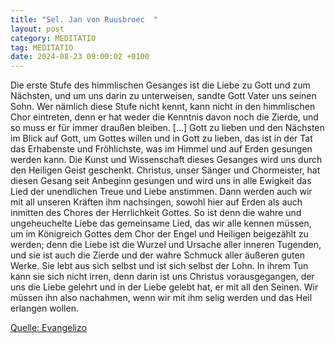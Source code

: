```yaml
---
title: "Sel. Jan von Ruusbroec  "
layout: post
category: MEDITATIO
tag: MEDITATIO
date: 2024-08-23 09:00:02 +0100
---
```

Die erste Stufe des himmlischen Gesanges ist die Liebe zu Gott und zum Nächsten, und um uns darin zu unterweisen, sandte Gott Vater uns seinen Sohn. Wer nämlich diese Stufe nicht kennt, kann nicht in den himmlischen Chor eintreten, denn er hat weder die Kenntnis davon noch die Zierde, und so muss er für immer draußen bleiben.<!--more--> […]
Gott zu lieben und den Nächsten im Blick auf Gott, um Gottes willen und in Gott zu lieben, das ist in der Tat das Erhabenste und Fröhlichste, was im Himmel und auf Erden gesungen werden kann. Die Kunst und Wissenschaft dieses Gesanges wird uns durch den Heiligen Geist geschenkt. Christus, unser Sänger und Chormeister, hat diesen Gesang seit Anbeginn gesungen und wird uns in alle Ewigkeit das Lied der unendlichen Treue und Liebe anstimmen. Dann werden auch wir mit all unseren Kräften ihm nachsingen, sowohl hier auf Erden als auch inmitten des Chores der Herrlichkeit Gottes.
So ist denn die wahre und ungeheuchelte Liebe das gemeinsame Lied, das wir alle kennen müssen, um im Königreich Gottes dem Chor der Engel und Heiligen beigezählt zu werden; denn die Liebe ist die Wurzel und Ursache aller inneren Tugenden, und sie ist auch die Zierde und der wahre Schmuck aller äußeren guten Werke. Sie lebt aus sich selbst und ist sich selbst der Lohn. In ihrem Tun kann sie sich nicht irren, denn darin ist uns Christus vorausgegangen, der uns die Liebe gelehrt und in der Liebe gelebt hat, er mit all den Seinen. Wir müssen ihn also nachahmen, wenn wir mit ihm selig werden und das Heil erlangen wollen.

[Quelle: Evangelizo](https://evangeliumtagfuertag.org/DE/gospel)